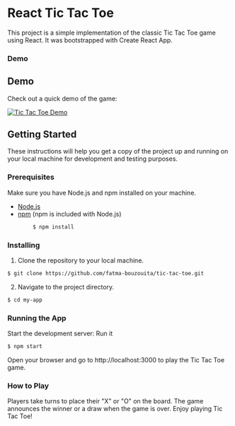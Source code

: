 # React Tic Tac Toe

This project is a simple implementation of the classic Tic Tac Toe game using React.
 It was bootstrapped with Create React App.
 ### Demo 
 
## Demo

Check out a quick demo of the game:

[![Tic Tac Toe Demo](link-to-thumbnail-image.png)](https://www.dropbox.com/scl/fi/1pht87uwq3gc0mj0ann28/Screencast-from-11-18-2023-12-05-31-AM.webm?rlkey=tfpk41e139l0uerw6oljrfyxy&dl=0)

## Getting Started

These instructions will help you get a copy of the project up and running on your local machine for development and testing purposes.

### Prerequisites

Make sure you have Node.js and npm installed on your machine.

- [Node.js](https://nodejs.org/)
- [npm](https://www.npmjs.com/) (npm is included with Node.js)

```bash
        $ npm install
```

### Installing

1. Clone the repository to your local machine.

```bash
$ git clone https://github.com/fatma-bouzouita/tic-tac-toe.git
```
2. Navigate to the project directory.
```bash
$ cd my-app
```

### Running the App
Start the development server:
Run it
```bash
$ npm start 
```
Open your browser and go to http://localhost:3000 to play the Tic Tac Toe game.
### How to Play
Players take turns to place their "X" or "O" on the board.
The game announces the winner or a draw when the game is over.
Enjoy playing Tic Tac Toe!
